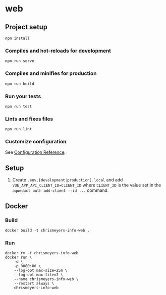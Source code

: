 # web

## Project setup
```
npm install
```

### Compiles and hot-reloads for development
```
npm run serve
```

### Compiles and minifies for production
```
npm run build
```

### Run your tests
```
npm run test
```

### Lints and fixes files
```
npm run lint
```

### Customize configuration
See [Configuration Reference](https://cli.vuejs.org/config/).

## Setup
1) Create `.env.[development|production].local` and add `VUE_APP_API_CLIENT_ID=CLIENT_ID` where `CLIENT_ID` is the value set in the `aqueduct auth add-client --id ...` command.

## Docker
### Build
```
docker build -t chrismeyers-info-web .
```

### Run
```
docker rm -f chrismeyers-info-web
docker run \
    -d \
    -p 8080:80 \
    --log-opt max-size=25m \
    --log-opt max-file=2 \
    --name chrismeyers-info-web \
    --restart always \
    chrismeyers-info-web
```
